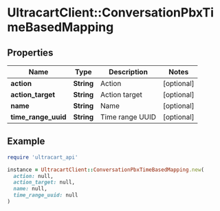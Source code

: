 # UltracartClient::ConversationPbxTimeBasedMapping

## Properties

| Name | Type | Description | Notes |
| ---- | ---- | ----------- | ----- |
| **action** | **String** | Action | [optional] |
| **action_target** | **String** | Action target | [optional] |
| **name** | **String** | Name | [optional] |
| **time_range_uuid** | **String** | Time range UUID | [optional] |

## Example

```ruby
require 'ultracart_api'

instance = UltracartClient::ConversationPbxTimeBasedMapping.new(
  action: null,
  action_target: null,
  name: null,
  time_range_uuid: null
)
```

